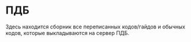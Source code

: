 # ПДБ

Здесь находится сборник все переписанных кодов/гайдов и обычных кодов, которые выкладываются на сервер ПДБ.
